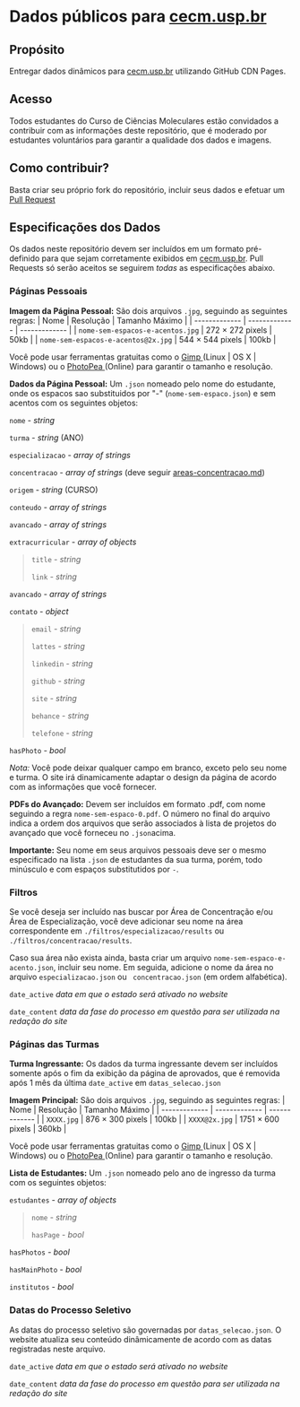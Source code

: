 # Dados públicos para [cecm.usp.br](http://www.cecm.usp.br)

## Propósito
Entregar dados dinâmicos para [cecm.usp.br](http://www.cecm.usp.br) utilizando GitHub CDN Pages.

## Acesso
Todos estudantes do Curso de Ciências Moleculares estão convidados a contribuir com as informações deste repositório, que é moderado por estudantes voluntários para garantir a qualidade dos dados e imagens.

## Como contribuir?
Basta criar seu próprio fork do repositório, incluir seus dados e efetuar um [Pull Request](https://docs.github.com/en/github/collaborating-with-pull-requests/proposing-changes-to-your-work-with-pull-requests/creating-a-pull-request-from-a-fork)

## Especificações dos Dados
Os dados neste repositório devem ser incluídos em um formato pré-definido para que sejam corretamente exibidos em [cecm.usp.br](http://www.cecm.usp.br). Pull Requests só serão aceitos se seguirem _todas_ as especificações abaixo.

### Páginas Pessoais

**Imagem da Página Pessoal:** São dois arquivos `.jpg`, seguindo as seguintes regras:
| Nome  | Resolução | Tamanho Máximo |
| -------------  | ------------- | ------------- |
| `nome-sem-espacos-e-acentos.jpg` | 272 × 272 pixels | 50kb |
| `nome-sem-espacos-e-acentos@2x.jpg` | 544 × 544 pixels  | 100kb |

Você pode usar ferramentas gratuitas como o [Gimp ](https://www.gimp.org/) (Linux | OS X | Windows) ou o [PhotoPea ](https://www.photopea.com/) (Online) para garantir o tamanho e resolução.

**Dados da Página Pessoal:**  Um `.json` nomeado pelo nome do estudante, onde os espacos sao substituidos por "-" (`nome-sem-espaco.json`) e sem acentos com os seguintes objetos:

`nome` - _string_

`turma` - _string_ (ANO)

`especializacao` - _array of strings_

`concentracao` - _array of strings_ (deve seguir [areas-concentracao.md](/areas-concentracao.md))

`origem` - _string_ (CURSO)

`conteudo` - _array of strings_

`avancado` - _array of strings_

`extracurricular` - _array of objects_

> `title` - _string_ 
> 
> `link` - _string_ 

`avancado` - _array of strings_

`contato` - _object_

> `email` - _string_ 
> 
> `lattes` - _string_ 
> 
> `linkedin` - _string_ 
> 
> `github` - _string_ 
> 
> `site` - _string_ 
> 
> `behance` - _string_ 
> 
> `telefone` - _string_ 

`hasPhoto` - _bool_

*Nota:* Você pode deixar qualquer campo em branco, exceto pelo seu nome e turma. O site irá dinamicamente adaptar o design da página de acordo com as informações que você fornecer.

**PDFs do Avançado:** Devem ser incluídos em formato .pdf, com nome seguindo a regra `nome-sem-espaco-0.pdf`. O número no final do arquivo indica a ordem dos arquivos que serão associados à lista de projetos do avançado que você forneceu no `.json`acima.

**Importante:** Seu nome em seus arquivos pessoais deve ser o mesmo especificado na lista `.json` de estudantes da sua turma, porém, todo minúsculo e com espaços substitutidos por `-`.

### Filtros
Se você deseja ser incluído nas buscar por Área de Concentração e/ou Área de Especialização, você deve adicionar seu nome na área correspondente em `./filtros/especializacao/results` ou `./filtros/concentracao/results`.

Caso sua área não exista ainda, basta criar um arquivo `nome-sem-espaco-e-acento.json`, incluir seu nome. Em seguida, adicione o nome da área no arquivo `especializacao.json` ou ` concentracao.json` (em ordem alfabética).

`date_active` _data em que o estado será ativado no website_

`date_content` _data da fase do processo em questão para ser utilizada na redação do site_


### Páginas das Turmas
**Turma Ingressante:** Os dados da turma ingressante devem ser incluídos somente após o fim da exibição da página de aprovados, que é removida após 1 mês da última `date_active` em `datas_selecao.json`

**Imagem Principal:** São dois arquivos `.jpg`, seguindo as seguintes regras:
| Nome  | Resolução | Tamanho Máximo |
| -------------  | ------------- | ------------- |
| `XXXX.jpg` | 876 × 300 pixels | 100kb |
| `XXXX@2x.jpg` | 1751 × 600 pixels  | 360kb |

Você pode usar ferramentas gratuitas como o [Gimp ](https://www.gimp.org/) (Linux | OS X | Windows) ou o [PhotoPea ](https://www.photopea.com/) (Online) para garantir o tamanho e resolução.
 
**Lista de Estudantes:** Um `.json` nomeado pelo ano de ingresso da turma com os seguintes objetos:

`estudantes` - _array of objects_

> `nome` - _string_
> 
> `hasPage` - _bool_

`hasPhotos` - _bool_

`hasMainPhoto` - _bool_

`institutos` - _bool_

### Datas do Processo Seletivo
As datas do processo seletivo são governadas por `datas_selecao.json`. O website atualiza seu conteúdo dinâmicamente de acordo com as datas registradas neste arquivo.

`date_active` _data em que o estado será ativado no website_

`date_content` _data da fase do processo em questão para ser utilizada na redação do site_
